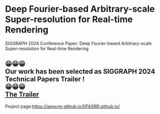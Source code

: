 # Deep Fourier-based Arbitrary-scale Super-resolution for Real-time Rendering
SIGGRAPH 2024 Conference Paper: Deep Fourier-based Arbitrary-scale Super-resolution for Real-time Rendering

<div class=" text-center gtco-heading" style="width: 100%;">
				<h2><b>😀😀😀<br/>Our work has been selected as SIGGRAPH 2024 Technical Papers Trailer ! <br/>😀😀😀 <br/><a href="https://www.youtube.com/watch?v=tjYVcOJONdI">The Trailer</a></b>
			</div>

Project page:https://iamxym.github.io/DFASRR.github.io/
